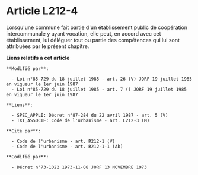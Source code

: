 # Article L212-4

Lorsqu'une commune fait partie d'un établissement public de coopération intercommunale y ayant vocation, elle peut, en accord
avec cet établissement, lui déléguer tout ou partie des compétences qui lui sont attribuées par le présent chapitre.

**Liens relatifs à cet article**

	**Modifié par**:

	  - Loi n°85-729 du 18 juillet 1985 - art. 26 (V) JORF 19 juillet 1985   en vigueur le 1er juin 1987
	  - Loi n°85-729 du 18 juillet 1985 - art. 7 () JORF 19 juillet 1985   en vigueur le 1er juin 1987

	**Liens**:

	  - SPEC_APPLI: Décret n°87-284 du 22 avril 1987 - art. 5 (V)
	  - TXT_ASSOCIE: Code de l'urbanisme - art. L212-3 (M)

	**Cité par**:

	  - Code de l'urbanisme - art. R212-1 (V)
	  - Code de l'urbanisme - art. R212-1-1 (Ab)

	**Codifié par**:

	  - Décret n°73-1022 1973-11-08 JORF 13 NOVEMBRE 1973

